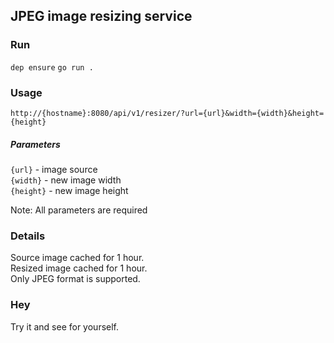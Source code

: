 ## JPEG image resizing service

### Run
`dep ensure`
`go run .`  

### Usage

`http://{hostname}:8080/api/v1/resizer/?url={url}&width={width}&height={height}`  

##### Parameters
`{url}` - image source  
`{width}` - new image width  
`{height}` - new image height  

Note: All parameters are required

### Details

Source image cached for 1 hour.  
Resized image cached for 1 hour.  
Only JPEG format is supported.

### Hey

Try it and see for yourself.